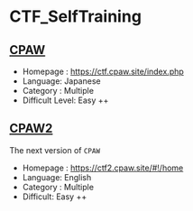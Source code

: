 # CTF_SelfTraining

## [CPAW](./CPAW/README.md) ##
- Homepage : https://ctf.cpaw.site/index.php
- Language: Japanese
- Category : Multiple
- Difficult Level: Easy ++

## [CPAW2](./CPAW2/README.md)
The next version of `CPAW`
- Homepage : https://ctf2.cpaw.site/#!/home
- Language: English
- Category : Multiple
- Difficult: Easy ++

